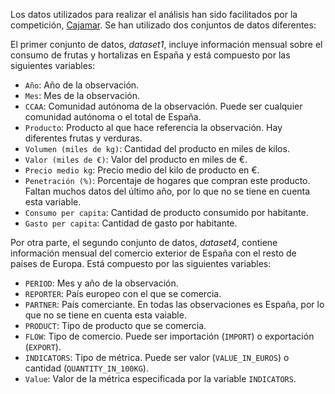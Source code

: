 Los datos utilizados para realizar el análisis han sido facilitados por la competición, [Cajamar](https://www.cajamardatalab.com/datathon-cajamar-universityhack-2021/retos/visualizacion/). Se han utilizado dos conjuntos de datos diferentes:

El primer conjunto de datos, *dataset1*, incluye información mensual sobre el consumo de frutas y hortalizas en España y está compuesto por las siguientes variables:
* `Año`: Año de la observación.
* `Mes`: Mes de la observación.
* `CCAA`: Comunidad autónoma de la observación. Puede ser cualquier comunidad autónoma o el total de España.
* `Producto`: Producto al que hace referencia la observación. Hay diferentes frutas y verduras.
* `Volumen (miles de kg)`: Cantidad del producto en miles de kilos.
* `Valor (miles de €)`: Valor del producto en miles de €.
* `Precio medio kg`: Precio medio del kilo de producto en €.
* `Penetración (%)`: Porcentaje de hogares que compran este producto. Faltan muchos datos del último año, por lo que no se tiene en cuenta esta variable.
* `Consumo per capita`: Cantidad de producto consumido por habitante.
* `Gasto per capita`: Cantidad de gasto por habitante.

Por otra parte, el segundo conjunto de datos, *dataset4*, contiene información mensual del comercio exterior de España con el resto de países de Europa. Está compuesto por las siguientes
variables:
* `PERIOD`: Mes y año de la observación.
* `REPORTER`: País europeo con el que se comercia.
* `PARTNER`: País comerciante. En todas las observaciones es España, por lo que no se tiene en cuenta esta vaiable.
* `PRODUCT`: Tipo de producto que se comercia.
* `FLOW`: Tipo de comercio. Puede ser importación (`IMPORT`) o exportación (`EXPORT`).
* `INDICATORS`: Tipo de métrica. Puede ser valor (`VALUE_IN_EUROS`) o cantidad (`QUANTITY_IN_100KG`).
* `Value`: Valor de la métrica especificada por la variable `INDICATORS`.
